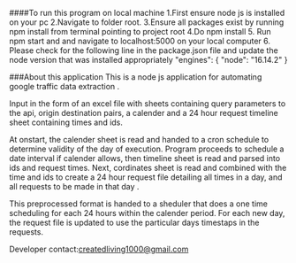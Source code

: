 
####To run this program on local machine
1.First ensure node js is installed on your pc
2.Navigate to folder root.
3.Ensure all packages exist by running npm install from terminal pointing to project root
4.Do npm install
5. Run npm start and and navigate to localhost:5000 on your local computer
6. Please check for the following line in the package.json file and update the node version that was installed appropriately
"engines": {
    "node": "16.14.2"
  }

###About this application
This is a node js application for automating google traffic data extraction .

Input in the form of an excel file with sheets containing query parameters to the api,
origin destination pairs, a calender and a 24 hour request timeline sheet containing times and ids.

At onstart, the calender sheet is read and handed to a cron schedule to determine validity of the day 
of execution. 
Program proceeds to schedule a date interval if calender allows, then timeline sheet is read and parsed into ids and request times.
Next, cordinates sheet is read and combined with the time and ids to create a 24 hour request file detailing all times in a day,
and all requests to be made in that day .

This preprocessed format is handed to a sheduler that does a one time scheduling for each 24 hours within the calender period.
For each new day, the request file is updated to use the particular days timestaps in the requests.


Developer contact:createdliving1000@gmail.com